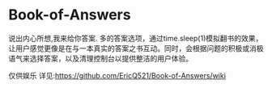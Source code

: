 # Book-of-Answers
说出内心所想,我来给你答案.
多的答案选项，通过time.sleep(1)模拟翻书的效果，让用户感觉更像是在与一本真实的答案之书互动。同时，会根据问题的积极或消极语气来选择答案，以及清理控制台以提供整洁的用户体验。

仅供娱乐
详见:https://github.com/EricQ521/Book-of-Answers/wiki
